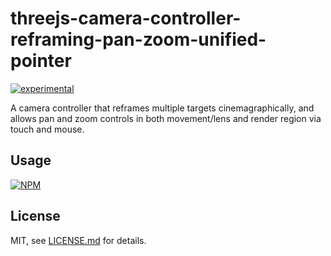 # threejs-camera-controller-reframing-pan-zoom-unified-pointer

[![experimental](http://badges.github.io/stability-badges/dist/experimental.svg)](http://github.com/badges/stability-badges)

A camera controller that reframes multiple targets cinemagraphically, and allows pan and zoom controls in both movement/lens and render region via touch and mouse.

## Usage

[![NPM](https://nodei.co/npm/threejs-camera-controller-reframing-pan-zoom-unified-pointer.png)](https://nodei.co/npm/threejs-camera-controller-reframing-pan-zoom-unified-pointer/)

## License

MIT, see [LICENSE.md](http://github.com/bunnybones1/threejs-camera-controller-reframing-pan-zoom-unified-pointer/blob/master/LICENSE.md) for details.

